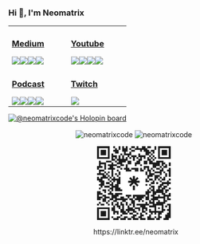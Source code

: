 


### Hi 👋, I'm Neomatrix

<table>
 <tr><td valign="top" width="33%">

### [<i class="fab fa-medium"></i> Medium](https://medium.com/@josueacevedo)

<!-- blog starts -->
<a href="https://josueacevedo.medium.com/jujutsu-3fd0db77de23?source=rss-a0e293e04c4b------2"><img align="left" src="http://neomatrix.pythonanywhere.com/medium-item?date=2025-07-02&title=Jujutsu&subtitle=¿El%20sucesor%20más%20simple%20y%20potente%20de Git?" /></a>

<a href="https://josueacevedo.medium.com/animaciones-y-rendering-eficientes-en-la-web-del-virtual-dom-a-flip-y-labpa-2a9b99f9da4d?source=rss-a0e293e04c4b------2"><img align="left" src="http://neomatrix.pythonanywhere.com/medium-item?date=2025-06-30&title=Animaciones%20y%20Rendering%20Eficientes%20en%20la%20Web:%20Del%20Virtual%20DOM%20a%20FLIP%20y%20LABPA&subtitle=Una%20guía%20visual%20y%20práctica%20para%20desarrolladores%20frontend%20con%20interés%20en%20bajo nivel." /></a>

<a href="https://josueacevedo.medium.com/adversarial-ai-en-el-kernel-generando-exploits-con-ia-y-defendi%C3%A9ndonos-en-tiempo-real-8b77dd770513?source=rss-a0e293e04c4b------2"><img align="left" src="http://neomatrix.pythonanywhere.com/medium-item?date=2025-04-28&title=Adversarial%20AI%20en%20el%20Kernel:%20Generando%20Exploits%20con%20IA%20y%20Defendiéndonos%20en%20Tiempo%20Real&subtitle=<em>Un%20viaje%20desde%20la%20creación%20de%20un%20módulo%20de%20kernel%20vulnerable%20hasta%20la%20generación%20automática%20de%20shellcode%20evasivo%20usando%20redes%20neuronales.</em>" /></a>

<a href="https://josueacevedo.medium.com/qubits-de-majorana-la-pr%C3%B3xima-frontera-en-la-estabilidad-de-la-computaci%C3%B3n-cu%C3%A1ntica-4dd5243ce9bf?source=rss-a0e293e04c4b------2"><img align="left" src="http://neomatrix.pythonanywhere.com/medium-item?date=2025-02-25&title=Qubits%20de%20Majorana:%20La%20próxima%20frontera%20en%20la%20estabilidad%20de%20la%20computación%20cuántica&subtitle=<strong>Introducción:%20La%20búsqueda%20de%20qubits%20estables</strong><br%20/>La%20computación%20cuántica%20promete%20revolucionar%20industrias%20al%20resolver%20problemas%20imposibles%20para%20las%20computadoras%20clásicas.%20Sin%20embargo,%20un%20obstáculo%20persiste:%20la%20estabilidad%20de%20los%20qubits.%20Los%20qubits%20tradicionales — como%20circuitos%20superconductores%20o%20iones%20atrapados — son%20frágiles,%20vulnerables%20a%20la%20decoherencia%20y%20a%20errores%20causados%20por%20el%20ruido%20ambiental.%20Aquí%20entran%20en%20juego%20los%20<em>fermiones%20de%20Majorana</em>,%20partículas%20exóticas%20que%20podrían%20allanar%20el%20camino%20para%20qubits%20topológicos%20resistentes%20a%20errores.%20Avances%20recientes,%20especialmente%20de%20Microsoft%20y%20colaboradores%20académicos,%20sugieren%20que%20estamos%20más%20cerca%20que%20nunca%20de%20aprovechar%20su%20potencial." /></a>
<!-- blog ends -->

</td><td valign="top" width="33%">

### [<i class="fab fa-youtube"></i> Youtube](https://www.youtube.com/c/NEOMATRIXc0de)

<!-- youtube starts -->
<a href="https://www.youtube.com/watch?v=uDe-fNfutRA"><img align="left" src="http://neomatrix.pythonanywhere.com/youtube-item?date=2025-07-01&title=¡Esta%20presentación%20NO%20salió%20según%20yo%20lo%20habia%20planeado!" /></a>

<a href="https://www.youtube.com/watch?v=DuuV23teN-4"><img align="left" src="http://neomatrix.pythonanywhere.com/youtube-item?date=2025-06-06&title=Integrando%20chatgpt%20en%20sublime%20text3%20...%20o%20haciendo%20el%20intento" /></a>

<a href="https://www.youtube.com/watch?v=YtoVyEWl1z4"><img align="left" src="http://neomatrix.pythonanywhere.com/youtube-item?date=2025-06-12&title=Charlando%20sobre%20compiladores!!!%20parte%203" /></a>

<a href="https://www.youtube.com/watch?v=xQukeQ4SEC4"><img align="left" src="http://neomatrix.pythonanywhere.com/youtube-item?date=2025-06-06&title=charlando%20sobre%20compiladores!!!" /></a>
<!-- youtube ends -->

</td>
</tr>

<tr><td valign="top" width="34%">

### [<i class="fab fa-spotify"></i>  Podcast](https://anchor.fm/neomatrix)
<!-- podcast starts -->
<a href="https://podcasters.spotify.com/pod/show/neomatrixcode/episodes/Ensamblador-X86---Parte-40-FINAL-C-y-Ensamblador-ee3g4d"><img align="left" src="http://neomatrix.pythonanywhere.com/anchor-item?date=2020-7-6&title=Ensamblador%20X86%20-%20Parte%2040%20(FINAL)%20C%20y%20Ensamblador" /></a>

<a href="https://podcasters.spotify.com/pod/show/neomatrixcode/episodes/Ensamblador-X86---Parte-39-Bootloader-ee3ft9"><img align="left" src="http://neomatrix.pythonanywhere.com/anchor-item?date=2020-7-6&title=Ensamblador%20X86%20-%20Parte%2039%20Bootloader" /></a>

<a href="https://podcasters.spotify.com/pod/show/neomatrixcode/episodes/Ensamblador-X86---Parte-38-Debug-ee3fiu"><img align="left" src="http://neomatrix.pythonanywhere.com/anchor-item?date=2020-7-6&title=Ensamblador%20X86%20-%20Parte%2038%20Debug" /></a>

<a href="https://podcasters.spotify.com/pod/show/neomatrixcode/episodes/Ensamblador-X86---Parte-37-Manipulacin-de-la-pantalla-ee3fea"><img align="left" src="http://neomatrix.pythonanywhere.com/anchor-item?date=2020-7-6&title=Ensamblador%20X86%20-%20Parte%2037%20Manipulación%20de%20la%20pantalla" /></a>
<!-- podcast ends -->
</td><td valign="top" width="34%">

### [<i class="fab fa-twitch"></i>  Twitch](https://www.twitch.tv/neomatrixcode)
<!-- twitch starts -->
<a href="https://www.twitch.tv/neomatrixcode" >
<img align="left" src="http://neomatrix.pythonanywhere.com/twitch-item?live=true&title=stream" />
</a>
<!-- https://zapier.com/engine/rss/8438972/neomatr1x -->
<!-- twitch ends -->
  </td>
</tr>

</table>

[![@neomatrixcode's Holopin board](https://holopin.io/api/user/board?user=neomatrixcode)](https://holopin.io/@neomatrixcode)

<p align="center">
<img align="center" src="https://github-readme-stats.vercel.app/api?username=neomatrixcode&show_icons=true" alt="neomatrixcode" />
 <img align="center" src="https://streak-stats.demolab.com?user=neomatrixcode&mode=weekly" alt="neomatrixcode" />
</p>



<div align="center">
<img  src="neomatrix.svg" width="150" align="center" />
<p align="center">&nbsp;
https://linktr.ee/neomatrix
</p>
 </div>


 <!--< a href="https://simonwillison.net/2020/Jul/10/self-updating-profile-readme/">How this works</a>-->


<!--
**codeneomatrix/codeneomatrix** is a ✨ _special_ ✨ repository because its `README.md` (this file) appears on your GitHub profile.

Here are some ideas to get you started:

- 🔭 I’m currently working on ...
- 🌱 I’m currently learning ...
- 👯 I’m looking to collaborate on ...
- 🤔 I’m looking for help with ...
- 💬 Ask me about ...
- 📫 How to reach me: ...
- 😄 Pronouns: ...
- ⚡ Fun fact: ...
-->
